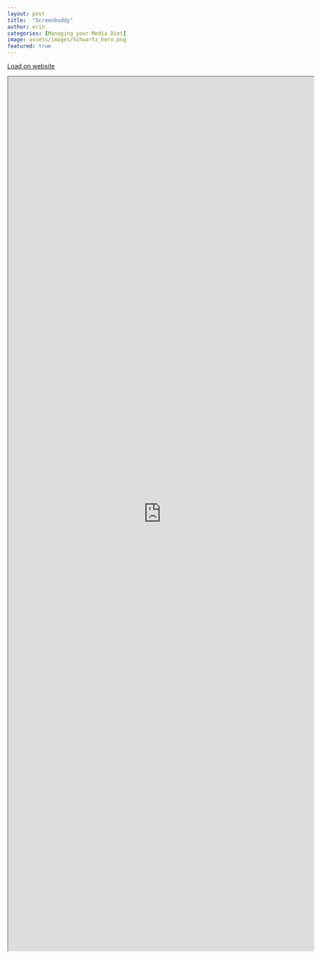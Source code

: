```yaml
---
layout: post
title:  "Screenbuddy"
author: erin
categories: [Managing your Media Diet]
image: assets/images/Schwartz_hero.png
featured: true
---
```




<a href="https://ersc2601.wixsite.com/mysite/screenbuddy" target="__blank"> Load on website</a>


<iframe src="https://ersc2601.wixsite.com/mysite/screenbuddy" width="700px" height="2000px" title="embedding from site"></iframe>




